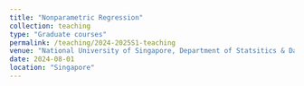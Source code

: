 ```yaml
---
title: "Nonparametric Regression"
collection: teaching
type: "Graduate courses"
permalink: /teaching/2024-2025S1-teaching
venue: "National University of Singapore, Department of Statsitics & Data Science"
date: 2024-08-01
location: "Singapore"
---
```


